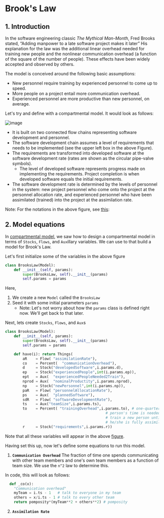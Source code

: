 # Brook's Law

## 1. Introduction

In the software engineering classic *The Mythical Man-Month*, Fred Brooks stated, “Adding manpower to a late software project makes it later” 
His explanation for the law was the additional linear overhead needed for training new people and the nonlinear communication overhead (a function
of the square of the number of people). These effects have been widely accepted and observed by others. 

The model is conceived around the following basic assumptions:
 * New personnel require training by experienced personnel to come up to speed.
 * More people on a project entail more communication overhead.
 * Experienced personnel are more productive than new personnel, on average.
 
Let's try and define with a compartmental model. It would look as follows:

![image](https://user-images.githubusercontent.com/1433964/53421272-651b7580-39ab-11e9-8128-9021a0ca37d9.png)

* It is built on two connected flow chains representing software development and personnel. 
* The software development chain assumes a level of requirements that needs to be implemented (see the upper left box in the above Figure). 
* The requirements are transformed into developed software at the software development rate (rates are shown as the circular pipe-valve symbols).
    - The level of developed software represents progress made on implementing the requirements. Project completion is when
developed software equals the initial requirements.
* The software development rate is determined by the levels of personnel in the system: new project personnel who come onto the project at the personnel allocation rate,
and experienced personnel who have been assimilated (trained) into the project at the
assimilation rate. 

Note: For the notations in the above figure, see [this]():

## 2. Model equations

In [compartmental model](), we saw how to design a compartmental model in terms of `Stocks`, `Flows`, and `Aux`illary variables. 
We can use to that build a model for Brook's Law.

Let's first initialize some of the variables in the above figure

```python
class BrooksLaw(Model):
    def __init__(self, params):
        super(BrooksLaw, self).__init__(params)
        self.params = params
```

Here, 
1. We create a new `Model` called the `BrooksLaw`
2. Seed it with some initial parameters `params`
    - Note: Let's not worry about how the `params` class is defined 
    right now. We'll get back to that later.

Next, lets create `Stocks`, `Flows`, and `Aux`s

```python
class BrooksLaw(Model):
    def __init__(self, params):
        super(BrooksLaw, self).__init__(params)
        self.params = params

    def have(i): return Things(
        aR    = Flow( "assimilationRate"),
        co    = Percent(  "communicationOverhead"),
        d     = Stock("developedSoftware",i.params.d),
        ep    = Stock("experiencedPeople",int(i.params.ep)),
        ept   = Aux(  "experiencedPeopleNeeded2Train"),
        nprod = Aux(  "nominalProductity",i.params.nprod),
        np    = Stock("newPersonnel",int(i.params.np)),
        paR   = Flow( "personnelAllocationRate"),
        ps    = Aux(  "plannedSoftware"),
        sdR   = Flow( "softwareDevelopmentRate"),
        ts    = Aux("teamSize",i.params.ts),
        to    = Percent( "trainingOverhead",i.params.to), # one-quarter of an experienced
                                              # person's time is needed to
                                              # train a new person until
                                              # he/she is fully assimilated.
        r     = Stock("requirements",i.params.r))
```

Note that all these variables will appear in the above [figure](https://user-images.githubusercontent.com/1433964/53421272-651b7580-39ab-11e9-8128-9021a0ca37d9.png).

Having set this up, now let's define some equations to run this model.

1. **`Communication Overhead`**
The fraction of time one spends communicating with other team members and one's own team members as a function of team size.
We use the `n^2` law to determine this.

In code, this will look as follows:
```python
  def _co(x):
    "Communication overhead"
    myTeam = i.ts - 1   # talk to everyone in my team
    others = x/i.ts - 1 # talk to every other team
    return pomposity*(myTeam**2 + others**2) # pomposity
```

2. **`Assimilation Rate`**



